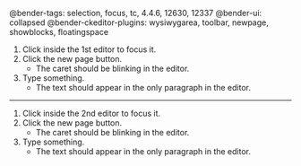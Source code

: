 @bender-tags: selection, focus, tc, 4.4.6, 12630, 12337
@bender-ui: collapsed
@bender-ckeditor-plugins: wysiwygarea, toolbar, newpage, showblocks, floatingspace

1. Click inside the 1st editor to focus it.
2. Click the new page button.
	* The caret should be blinking in the editor.
3. Type something.
	* The text should appear in the only paragraph in the editor.

----

1. Click inside the 2nd editor to focus it.
2. Click the new page button.
	* The caret should be blinking in the editor.
3. Type something.
	* The text should appear in the only paragraph in the editor.
